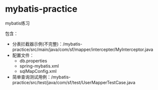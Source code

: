 # mybatis-practice
mybatis练习

包含：
- 分表拦截器示例(不完整)：/mybatis-practice/src/main/java/com/sf/mapper/intercepter/MyInterceptor.java
- 配置文件：
  - db.properties
  - spring-mybatis.xml
  - sqlMapConfig.xml
- 简单查询测试用例：/mybatis-practice/src/test/java/com/sf/test/UserMapperTestCase.java
